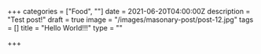 +++
categories = ["Food", ""]
date = 2021-06-20T04:00:00Z
description = "Test post!"
draft = true
image = "/images/masonary-post/post-12.jpg"
tags = []
title = "Hello World!!!"
type = ""

+++
